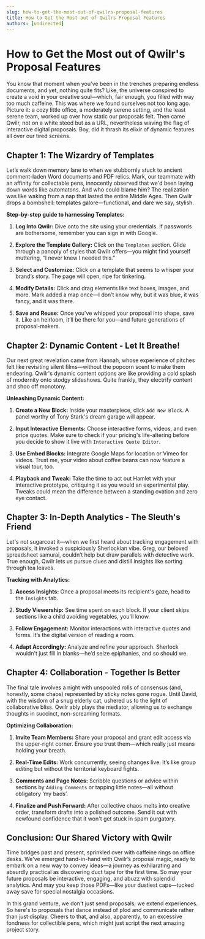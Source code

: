 ```yaml
---
slug: how-to-get-the-most-out-of-qwilrs-proposal-features
title: How to Get the Most out of Qwilrs Proposal Features
authors: [undirected]
---
```



# How to Get the Most out of Qwilr's Proposal Features

You know that moment when you've been in the trenches preparing endless documents, and yet, nothing quite fits? Like, the universe conspired to create a void in your creative soul—which, fair enough, you filled with way too much caffeine. This was where we found ourselves not too long ago. Picture it: a cozy little office, a moderately serene setting, and the least serene team, worked up over how static our proposals felt. Then came Qwilr, not on a white steed but as a URL, nevertheless waving the flag of interactive digital proposals. Boy, did it thrash its elixir of dynamic features all over our tired screens.

## Chapter 1: The Wizardry of Templates

Let’s walk down memory lane to when we stubbornly stuck to ancient comment-laden Word documents and PDF relics. Mark, our teammate with an affinity for collectable pens, innocently observed that we'd been laying down words like automatons. And who could blame him? The realization was like waking from a nap that lasted the entire Middle Ages. Then Qwilr drops a bombshell: templates galore—functional, and dare we say, stylish.

**Step-by-step guide to harnessing Templates:**

1. **Log Into Qwilr:** Dive onto the site using your credentials. If passwords are bothersome, remember you can sign in with Google. 
   
2. **Explore the Template Gallery:** Click on the `Templates` section. Glide through a panoply of styles that Qwilr offers—you might find yourself muttering, “I never knew I needed this.”

3. **Select and Customize:** Click on a template that seems to whisper your brand’s story. The page will open, ripe for tinkering. 

4. **Modify Details:** Click and drag elements like text boxes, images, and more. Mark added a map once—I don’t know why, but it was blue, it was fancy, and it was there.

5. **Save and Reuse:** Once you've whipped your proposal into shape, save it. Like an heirloom, it’ll be there for you—and future generations of proposal-makers.

## Chapter 2: Dynamic Content - Let It Breathe!

Our next great revelation came from Hannah, whose experience of pitches felt like revisiting silent films—without the popcorn scent to make them endearing. Qwilr's dynamic content options are like providing a cold splash of modernity onto stodgy slideshows. Quite frankly, they electrify content and shoo off monotony.

**Unleashing Dynamic Content:**

1. **Create a New Block:** Inside your masterpiece, click `Add New Block`. A panel worthy of Tony Stark's dream garage will appear.

2. **Input Interactive Elements:** Choose interactive forms, videos, and even price quotes. Make sure to check if your pricing's life-altering before you decide to show it live with `Interactive Quote Editor`.

3. **Use Embed Blocks:** Integrate Google Maps for location or Vimeo for videos. Trust me, your video about coffee beans can now feature a visual tour, too.

4. **Playback and Tweak:** Take the time to act out Hamlet with your interactive prototype, critiquing it as you would an experimental play. Tweaks could mean the difference between a standing ovation and zero eye contact.

## Chapter 3: In-Depth Analytics - The Sleuth's Friend

Let's not sugarcoat it—when we first heard about tracking engagement with proposals, it invoked a suspiciously Sherlockian vibe. Greg, our beloved spreadsheet samurai, couldn’t help but draw parallels with detective work. True enough, Qwilr lets us pursue clues and distill insights like sorting through tea leaves.

**Tracking with Analytics:**

1. **Access Insights:** Once a proposal meets its recipient's gaze, head to the `Insights` tab. 

2. **Study Viewership:** See time spent on each block. If your client skips sections like a child avoiding vegetables, you'll know.

3. **Follow Engagement:** Monitor interactions with interactive quotes and forms. It’s the digital version of reading a room.

4. **Adapt Accordingly:** Analyze and refine your approach. Sherlock wouldn't just fill in blanks—he’d seize epiphanies, and so should we.

## Chapter 4: Collaboration - Together Is Better

The final tale involves a night with unspooled rolls of consensus (and, honestly, some chaos) represented by sticky notes gone rogue. Until David, with the wisdom of a snug elderly cat, ushered us to the light of collaborative bliss. Qwilr ably plays the mediator, allowing us to exchange thoughts in succinct, non-screaming formats.

**Optimizing Collaboration:**

1. **Invite Team Members:** Share your proposal and grant edit access via the upper-right corner. Ensure you trust them—which really just means holding your breath.

2. **Real-Time Edits:** Work concurrently, seeing changes live. It’s like group editing but without the territorial keyboard fights.

3. **Comments and Page Notes:** Scribble questions or advice within sections by `Adding Comments` or tapping little notes—all without obligatory ‘my bads’.

4. **Finalize and Push Forward:** After collective chaos melts into creative order, transform drafts into a polished outcome. Send it out with newfound confidence that it won't get stuck in spam purgatory.

## Conclusion: Our Shared Victory with Qwilr

Time bridges past and present, sprinkled over with caffeine rings on office desks. We've emerged hand-in-hand with Qwilr’s proposal magic, ready to embark on a new way to convey ideas—a journey as exhilarating and absurdly practical as discovering duct tape for the first time. So may your future proposals be interactive, engaging, and abuzz with splendid analytics. And may you keep those PDFs—like your dustiest caps—tucked away save for special nostalgia occasions.

In this grand venture, we don't just send proposals; we extend experiences. So here's to proposals that dance instead of plod and communicate rather than just display. Cheers to that, and also, apparently, to an excessive fondness for collectible pens, which might just script the next amazing project story.